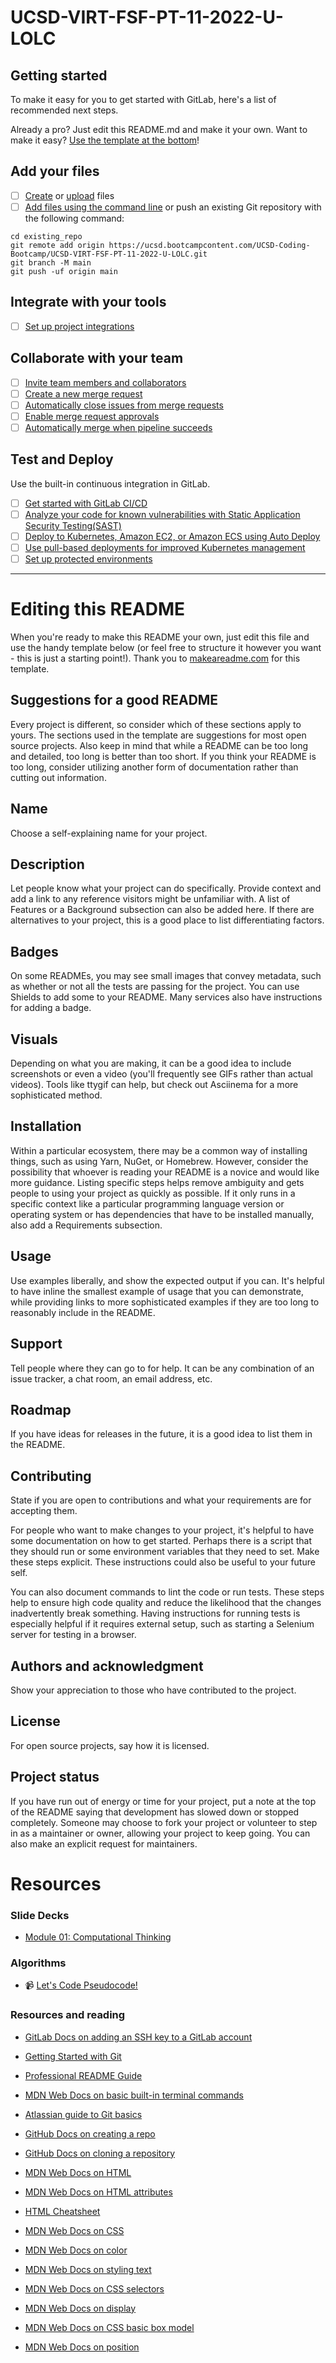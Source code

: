 # UCSD-VIRT-FSF-PT-11-2022-U-LOLC

## Getting started

To make it easy for you to get started with GitLab, here's a list of recommended next steps.

Already a pro? Just edit this README.md and make it your own. Want to make it easy? [Use the template at the bottom](#editing-this-readme)!

## Add your files

- [ ] [Create](https://docs.gitlab.com/ee/user/project/repository/web_editor.html#create-a-file) or [upload](https://docs.gitlab.com/ee/user/project/repository/web_editor.html#upload-a-file) files
- [ ] [Add files using the command line](https://docs.gitlab.com/ee/gitlab-basics/add-file.html#add-a-file-using-the-command-line) or push an existing Git repository with the following command:

```
cd existing_repo
git remote add origin https://ucsd.bootcampcontent.com/UCSD-Coding-Bootcamp/UCSD-VIRT-FSF-PT-11-2022-U-LOLC.git
git branch -M main
git push -uf origin main
```

## Integrate with your tools

- [ ] [Set up project integrations](https://ucsd.bootcampcontent.com/UCSD-Coding-Bootcamp/UCSD-VIRT-FSF-PT-11-2022-U-LOLC/-/settings/integrations)

## Collaborate with your team

- [ ] [Invite team members and collaborators](https://docs.gitlab.com/ee/user/project/members/)
- [ ] [Create a new merge request](https://docs.gitlab.com/ee/user/project/merge_requests/creating_merge_requests.html)
- [ ] [Automatically close issues from merge requests](https://docs.gitlab.com/ee/user/project/issues/managing_issues.html#closing-issues-automatically)
- [ ] [Enable merge request approvals](https://docs.gitlab.com/ee/user/project/merge_requests/approvals/)
- [ ] [Automatically merge when pipeline succeeds](https://docs.gitlab.com/ee/user/project/merge_requests/merge_when_pipeline_succeeds.html)

## Test and Deploy

Use the built-in continuous integration in GitLab.

- [ ] [Get started with GitLab CI/CD](https://docs.gitlab.com/ee/ci/quick_start/index.html)
- [ ] [Analyze your code for known vulnerabilities with Static Application Security Testing(SAST)](https://docs.gitlab.com/ee/user/application_security/sast/)
- [ ] [Deploy to Kubernetes, Amazon EC2, or Amazon ECS using Auto Deploy](https://docs.gitlab.com/ee/topics/autodevops/requirements.html)
- [ ] [Use pull-based deployments for improved Kubernetes management](https://docs.gitlab.com/ee/user/clusters/agent/)
- [ ] [Set up protected environments](https://docs.gitlab.com/ee/ci/environments/protected_environments.html)

---

# Editing this README

When you're ready to make this README your own, just edit this file and use the handy template below (or feel free to structure it however you want - this is just a starting point!). Thank you to [makeareadme.com](https://www.makeareadme.com/) for this template.

## Suggestions for a good README

Every project is different, so consider which of these sections apply to yours. The sections used in the template are suggestions for most open source projects. Also keep in mind that while a README can be too long and detailed, too long is better than too short. If you think your README is too long, consider utilizing another form of documentation rather than cutting out information.

## Name

Choose a self-explaining name for your project.

## Description

Let people know what your project can do specifically. Provide context and add a link to any reference visitors might be unfamiliar with. A list of Features or a Background subsection can also be added here. If there are alternatives to your project, this is a good place to list differentiating factors.

## Badges

On some READMEs, you may see small images that convey metadata, such as whether or not all the tests are passing for the project. You can use Shields to add some to your README. Many services also have instructions for adding a badge.

## Visuals

Depending on what you are making, it can be a good idea to include screenshots or even a video (you'll frequently see GIFs rather than actual videos). Tools like ttygif can help, but check out Asciinema for a more sophisticated method.

## Installation

Within a particular ecosystem, there may be a common way of installing things, such as using Yarn, NuGet, or Homebrew. However, consider the possibility that whoever is reading your README is a novice and would like more guidance. Listing specific steps helps remove ambiguity and gets people to using your project as quickly as possible. If it only runs in a specific context like a particular programming language version or operating system or has dependencies that have to be installed manually, also add a Requirements subsection.

## Usage

Use examples liberally, and show the expected output if you can. It's helpful to have inline the smallest example of usage that you can demonstrate, while providing links to more sophisticated examples if they are too long to reasonably include in the README.

## Support

Tell people where they can go to for help. It can be any combination of an issue tracker, a chat room, an email address, etc.

## Roadmap

If you have ideas for releases in the future, it is a good idea to list them in the README.

## Contributing

State if you are open to contributions and what your requirements are for accepting them.

For people who want to make changes to your project, it's helpful to have some documentation on how to get started. Perhaps there is a script that they should run or some environment variables that they need to set. Make these steps explicit. These instructions could also be useful to your future self.

You can also document commands to lint the code or run tests. These steps help to ensure high code quality and reduce the likelihood that the changes inadvertently break something. Having instructions for running tests is especially helpful if it requires external setup, such as starting a Selenium server for testing in a browser.

## Authors and acknowledgment

Show your appreciation to those who have contributed to the project.

## License

For open source projects, say how it is licensed.

## Project status

If you have run out of energy or time for your project, put a note at the top of the README saying that development has slowed down or stopped completely. Someone may choose to fork your project or volunteer to step in as a maintainer or owner, allowing your project to keep going. You can also make an explicit request for maintainers.

# Resources

### Slide Decks

- [Module 01: Computational Thinking](https://docs.google.com/presentation/d/1eSjztw5kwQvDxH7DcX8CKF1z-45E2_a7CKh8PkKE3R0/edit?usp=sharing)

### Algorithms

- 📹 [Let's Code Pseudocode!](https://2u-20.wistia.com/medias/hppjuvtlvy)

### Resources and reading

- [GitLab Docs on adding an SSH key to a GitLab account](https://docs.gitlab.com/ee/ssh/#add-an-ssh-key-to-your-gitlab-account)

- [Getting Started with Git](https://coding-boot-camp.github.io/full-stack/git/getting-started-with-git)

- [Professional README Guide](https://coding-boot-camp.github.io/full-stack/github/professional-readme-guide)

- [MDN Web Docs on basic built-in terminal commands](https://developer.mozilla.org/en-US/docs/Learn/Tools_and_testing/Understanding_client-side_tools/Command_line#Basic_built-in_terminal_commands)

- [Atlassian guide to Git basics](https://www.atlassian.com/git)

- [GitHub Docs on creating a repo](https://docs.github.com/en/github/getting-started-with-github/create-a-repo)

- [GitHub Docs on cloning a repository](https://docs.github.com/en/github/creating-cloning-and-archiving-repositories/cloning-a-repository)

- [MDN Web Docs on HTML](https://developer.mozilla.org/en-US/docs/Web/HTML)

- [MDN Web Docs on HTML attributes](https://developer.mozilla.org/en-US/docs/Web/HTML/Attributes)

- [HTML Cheatsheet](https://coding-boot-camp.github.io/full-stack/html/html-cheatsheet)

- [MDN Web Docs on CSS](https://developer.mozilla.org/en-US/docs/Web/CSS)

- [MDN Web Docs on color](https://developer.mozilla.org/en-US/docs/Web/CSS/color)

- [MDN Web Docs on styling text](https://developer.mozilla.org/en-US/docs/Learn/CSS/Styling_text)

- [MDN Web Docs on CSS selectors](https://developer.mozilla.org/en-US/docs/Web/CSS/CSS_Selectors)

- [MDN Web Docs on display](https://developer.mozilla.org/en-US/docs/Web/CSS/display)

- [MDN Web Docs on CSS basic box model](https://developer.mozilla.org/en-US/docs/Web/CSS/CSS_Box_Model)

- [MDN Web Docs on position](https://developer.mozilla.org/en-US/docs/Web/CSS/position)
